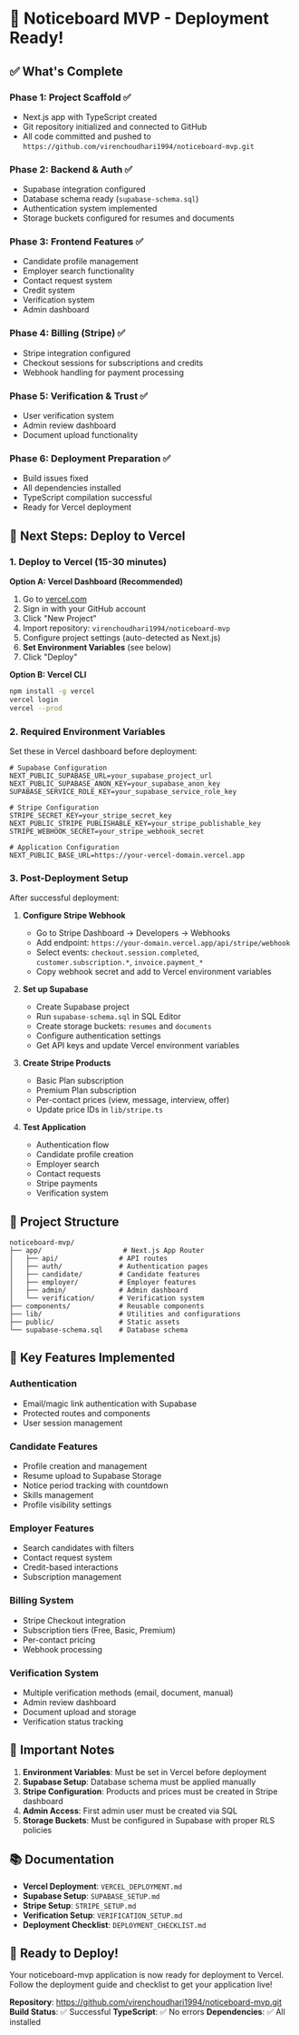 # 🚀 Noticeboard MVP - Deployment Ready!

## ✅ What's Complete

### Phase 1: Project Scaffold ✅
- Next.js app with TypeScript created
- Git repository initialized and connected to GitHub
- All code committed and pushed to `https://github.com/virenchoudhari1994/noticeboard-mvp.git`

### Phase 2: Backend & Auth ✅
- Supabase integration configured
- Database schema ready (`supabase-schema.sql`)
- Authentication system implemented
- Storage buckets configured for resumes and documents

### Phase 3: Frontend Features ✅
- Candidate profile management
- Employer search functionality
- Contact request system
- Credit system
- Verification system
- Admin dashboard

### Phase 4: Billing (Stripe) ✅
- Stripe integration configured
- Checkout sessions for subscriptions and credits
- Webhook handling for payment processing

### Phase 5: Verification & Trust ✅
- User verification system
- Admin review dashboard
- Document upload functionality

### Phase 6: Deployment Preparation ✅
- Build issues fixed
- All dependencies installed
- TypeScript compilation successful
- Ready for Vercel deployment

## 🎯 Next Steps: Deploy to Vercel

### 1. Deploy to Vercel (15-30 minutes)

**Option A: Vercel Dashboard (Recommended)**
1. Go to [vercel.com](https://vercel.com)
2. Sign in with your GitHub account
3. Click "New Project"
4. Import repository: `virenchoudhari1994/noticeboard-mvp`
5. Configure project settings (auto-detected as Next.js)
6. **Set Environment Variables** (see below)
7. Click "Deploy"

**Option B: Vercel CLI**
```bash
npm install -g vercel
vercel login
vercel --prod
```

### 2. Required Environment Variables

Set these in Vercel dashboard before deployment:

```
# Supabase Configuration
NEXT_PUBLIC_SUPABASE_URL=your_supabase_project_url
NEXT_PUBLIC_SUPABASE_ANON_KEY=your_supabase_anon_key
SUPABASE_SERVICE_ROLE_KEY=your_supabase_service_role_key

# Stripe Configuration
STRIPE_SECRET_KEY=your_stripe_secret_key
NEXT_PUBLIC_STRIPE_PUBLISHABLE_KEY=your_stripe_publishable_key
STRIPE_WEBHOOK_SECRET=your_stripe_webhook_secret

# Application Configuration
NEXT_PUBLIC_BASE_URL=https://your-vercel-domain.vercel.app
```

### 3. Post-Deployment Setup

After successful deployment:

1. **Configure Stripe Webhook**
   - Go to Stripe Dashboard → Developers → Webhooks
   - Add endpoint: `https://your-domain.vercel.app/api/stripe/webhook`
   - Select events: `checkout.session.completed`, `customer.subscription.*`, `invoice.payment_*`
   - Copy webhook secret and add to Vercel environment variables

2. **Set up Supabase**
   - Create Supabase project
   - Run `supabase-schema.sql` in SQL Editor
   - Create storage buckets: `resumes` and `documents`
   - Configure authentication settings
   - Get API keys and update Vercel environment variables

3. **Create Stripe Products**
   - Basic Plan subscription
   - Premium Plan subscription
   - Per-contact prices (view, message, interview, offer)
   - Update price IDs in `lib/stripe.ts`

4. **Test Application**
   - Authentication flow
   - Candidate profile creation
   - Employer search
   - Contact requests
   - Stripe payments
   - Verification system

## 📁 Project Structure

```
noticeboard-mvp/
├── app/                    # Next.js App Router
│   ├── api/               # API routes
│   ├── auth/              # Authentication pages
│   ├── candidate/         # Candidate features
│   ├── employer/          # Employer features
│   ├── admin/             # Admin dashboard
│   └── verification/      # Verification system
├── components/            # Reusable components
├── lib/                   # Utilities and configurations
├── public/                # Static assets
└── supabase-schema.sql    # Database schema
```

## 🔧 Key Features Implemented

### Authentication
- Email/magic link authentication with Supabase
- Protected routes and components
- User session management

### Candidate Features
- Profile creation and management
- Resume upload to Supabase Storage
- Notice period tracking with countdown
- Skills management
- Profile visibility settings

### Employer Features
- Search candidates with filters
- Contact request system
- Credit-based interactions
- Subscription management

### Billing System
- Stripe Checkout integration
- Subscription tiers (Free, Basic, Premium)
- Per-contact pricing
- Webhook processing

### Verification System
- Multiple verification methods (email, document, manual)
- Admin review dashboard
- Document upload and storage
- Verification status tracking

## 🚨 Important Notes

1. **Environment Variables**: Must be set in Vercel before deployment
2. **Supabase Setup**: Database schema must be applied manually
3. **Stripe Configuration**: Products and prices must be created in Stripe dashboard
4. **Admin Access**: First admin user must be created via SQL
5. **Storage Buckets**: Must be configured in Supabase with proper RLS policies

## 📚 Documentation

- **Vercel Deployment**: `VERCEL_DEPLOYMENT.md`
- **Supabase Setup**: `SUPABASE_SETUP.md`
- **Stripe Setup**: `STRIPE_SETUP.md`
- **Verification Setup**: `VERIFICATION_SETUP.md`
- **Deployment Checklist**: `DEPLOYMENT_CHECKLIST.md`

## 🎉 Ready to Deploy!

Your noticeboard-mvp application is now ready for deployment to Vercel. Follow the deployment guide and checklist to get your application live!

**Repository**: https://github.com/virenchoudhari1994/noticeboard-mvp.git
**Build Status**: ✅ Successful
**TypeScript**: ✅ No errors
**Dependencies**: ✅ All installed
